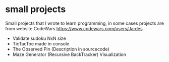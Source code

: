 # small projects
Small projects that I wrote to learn programming,
in some cases projects are from website CodeWars https://www.codewars.com/users/Jardes

- Validate sudoku NxN size
- TicTacToe made in console
- The Observed Pin (Description in sourcecode)
- Maze Generator (Recursive BackTracker) Visualization
